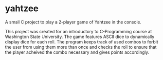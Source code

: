 # yahtzee
A small C project to play a 2-player game of Yahtzee in the console.

This project was created for an introductory to C-Programming course at Washington State University. The game features ASCII dice
to dynamically display dice for each roll. The program keeps track of used combos to forbit the user from using them more than once
and checks the roll to ensure that the player acheived the combo necessary and gives points accordingly.

